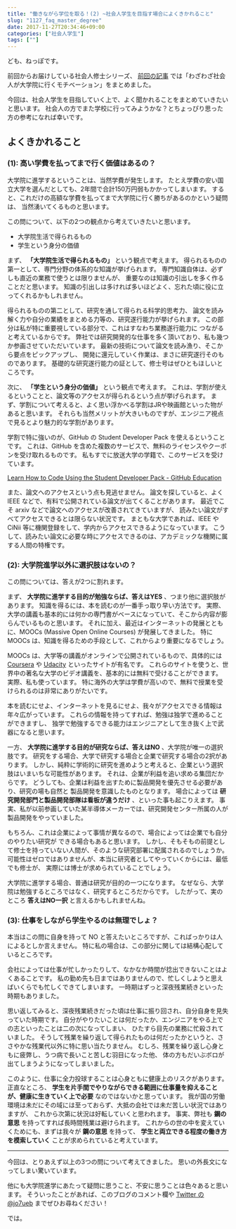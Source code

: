 ```yaml
---
title: "働きながら学位を取る！(2) ~社会人学生を目指す場合によくきかれること"
slug: "1127_faq_master_degree"
date: 2017-11-27T20:34:46+09:00
categories: ["社会人学生"]
tags: [""]
---
```


ども、ねっぽです。

前回からお届けしている社会人修士シリーズ、
 [前回の記事](../1125_why_earn_master_degree)
では「わざわざ社会人が大学院に行くモチベーション」をまとめました。

今回は、社会人学生を目指していく上で、よく聞かれることをまとめていきたいと思います。
社会人の方でまた学校に行ってみようかな？とちょっぴり思った方の参考になれば幸いです。

## よくきかれること
### (1): 高い学費を払ってまで行く価値はあるの？
大学院に進学するということは、当然学費が発生します。
たとえ学費の安い国立大学を選んだとしても、2年間で合計150万円弱もかかってしまいます。
すると、これだけの高額な学費を払ってまで大学院に行く勝ちがあるのかという疑問は、
当然湧いてくるものと思います。

この問について、以下の2つの観点から考えていきたいと思います。

* 大学院生活で得られるもの
* 学生という身分の価値

まず、 **「大学院生活で得られるもの」** という観点で考えます。
得られるものの第一として、専門分野の体系的な知識が挙げられます。
専門知識自体は、必ずしも直近の業務で使うとは限りませんが、
重要なのは知識の引出しを多く作ることだと思います。
知識の引出しは多ければ多いほどよく、忘れた頃に役に立ってくれるかもしれません。

得られるものの第二として、研究を通して得られる科学的思考力、
論文を読み解く力や自分の業績をまとめる力等の、研究遂行能力が挙げられます。
この部分は私が特に重要視している部分で、これはすなわち業務遂行能力に
つながると考えているからです。
弊社では研究開発的な仕事を多く頂いており、私も幾つか参画させていただいています。
最新の技術について論文を読み漁り、そこから要点をピックアップし、
開発に還元していく作業は、まさに研究遂行そのものであります。
基礎的な研究遂行能力の証として、修士号はぜひともほしいところです。

次に、 **「学生という身分の価値」** という観点で考えます。
これは、学割が使えるということと、論文等のアクセスが得られるという点が挙げられます。
まず、学割について考えると、よく思い浮かべる学割はJRや映画館といった物があると思います。
それらも当然メリットが大きいものですが、エンジニア視点で見るとより魅力的な学割があります。

学割で特に強いのが、GitHub の Student Developer Pack を使えるということです。
これは、GitHub を含めた複数のサービスで、無料のライセンスやクーポンを受け取れるものです。
私もすでに放送大学の学籍で、このサービスを受けています。

<a class="embedly-card" href="https://education.github.com/pack">Learn How to Code Using the Student Developer Pack - GitHub Education</a><script async src="//cdn.embedly.com/widgets/platform.js" charset="UTF-8"></script>

また、論文へのアクセスという点も見逃せません。
論文を探していると、よく IEEE などで、有料で公開されている論文が出てくることがあります。
最近でこそ arxiv などで論文へのアクセスが改善されてきていますが、
読みたい論文がすべてアクセスできるとは限らない状況です。
まともな大学であれば、IEEE や CiNii 等に機関登録をして、学内からアクセスできるようになっています。
こうして、読みたい論文に必要な時にアクセスできるのは、アカデミックな機関に属する人間の特権です。

### (2): 大学院進学以外に選択肢はないの？
この問については、答えが2つに割れます。

まず、 **大学院に進学する目的が勉強ならば、答えはYES** 、つまり他に選択肢があります。
知識を得るには、本を読むのが一番手っ取り早い方法です。
実際、大学の講義も基本的には何かの専門書がベースになっていて、そこから内容が膨らんでいるものと思います。
それに加え、最近はインターネットの発展とともに、MOOCs (Massive Open Online Courses)
が発展してきました。
特に MOOCs は、知識を得るための手段として、これからより重要になるでしょう。

MOOCs は、大学等の講義がオンラインで公開されているもので、具体的には
[Coursera](https://www.coursera.org) や
[Udacity](https://www.udacity.com) といったサイトが有名です。
これらのサイトを使うと、世界中の著名な大学のビデオ講義を、基本的には無料で受けることができます。
実際、私も使っています。
特に海外の大学は学費が高いので、無料で授業を受けられるのは非常にありがたいです。

本を読むにせよ、インターネットを見るにせよ、我々がアクセスできる情報は年々広がっています。
これらの情報を持ってすれば、勉強は独学で進めることができますし、
独学で勉強するできる能力はエンジニアとして生き抜く上で武器になると思います。


一方、 **大学院に進学する目的が研究ならば、答えはNO** 、大学院が唯一の選択肢です。
研究をする場合、大学で研究する場合と企業で研究する場合の2択があります。
しかし、純粋に学術的に研究を進めようと考えると、企業という選択肢はいまいちな可能性があります。
それは、企業が利益を追い求める集団だからです。
どうしても、企業は利益を出すために製品開発を優先させる必要があり、研究の場も自然と
製品開発を意識したものとなります。
場合によっては **研究開発部門と製品開発部隊は看板が違うだけ** 、といった事も起こりえます。
事実、私が以前参画していた某半導体メーカーでは、研究開発センター所属の人が
製品開発をやっていました。

もちろん、これは企業によって事情が異なるので、場合によっては企業でも自分のやりたい研究が
できる場合もあると思います。
しかし、そもそもの前提として修士を持っていない人間が、そのような研究部署に配属されるのでしょうか。
可能性はゼロではありませんが、本当に研究者としてやっていくからには、最低でも修士が、
実際には博士が求められていることでしょう。

大学院に進学する場合、普通は研究が目的の一つになります。
なぜなら、大学院は勉強するところではなく、研究するところだからです。
したがって、実のところ **答えはNO一択** と言えるかもしれませんね。

### (3): 仕事をしながら学生やるのは無理でしょ？
本当はこの問に自身を持って NO と答えたいところですが、こればっかりは人によるとしか言えません。
特に私の場合は、この部分に関しては結構心配しているところです。

会社によっては仕事が忙しかったりして、なかなか時間が捻出できないことはよくあることです。
私の勤め先も日まではありませんので、忙しくしようと思えばいくらでも忙しくできてしまいます。
一時期はずっと深夜残業続きといった時期もありました。

思い返してみると、深夜残業続きだった頃は仕事に振り回され、自分自身を見失っていた時期です。
自分がやりたいことは何だったか、エンジニアをやる上での志といったことは二の次になってしまい、
ひたすら目先の業務に忙殺されていました。
そうして残業を繰り返して得られたものは何だったかというと、ささやかな残業代以外に特に思い当たりません。
むしろ、残業を繰り返し心身ともに疲弊し、うつ病で長いこと苦しむ羽目になった他、
体の方もだいぶボロが出てしまうようになってしまいました。

このように、仕事に全力投球することは心身ともに健康上のリスクがあります。
正直なところ、 **学生を片手間でやりながらできる範囲に仕事量を抑えることが、健康に生きていく上で必要**
なのではないかと思っています。
我が国の労働環境は未だにその域には至っておらず、大抵の会社では未だ苦しい状況ではありますが、
これから次第に状況は好転していくと思われます。
事実、弊社も **鋼の意思** を持ってすれば長時間残業は避けられます。
これからの世の中を変えていくためにも、まずは我々が **鋼の意思** を持って、
**学生と両立できる程度の働き方を模索していく** ことが求められていると考えています。

----
今回は、とりあえず以上の3つの問について考えてきました。
思いの外長文になってしまい驚いています。

他にも大学院進学にあたって疑問に思うこと、不安に思うことは色々あると思います。
そういったことがあれば、このブログのコメント欄や
[Twitter の @jo7ueb](https://twitter.com/jo7ueb) までぜひお尋ねください！

では。
